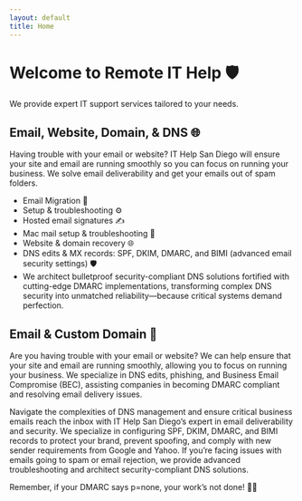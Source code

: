 ```yaml
---
layout: default
title: Home
---
```


# Welcome to Remote IT Help 🛡️

We provide expert IT support services tailored to your needs.

## Email, Website, Domain, & DNS 🌐

Having trouble with your email or website? IT Help San Diego will ensure your site and email are running smoothly so you can focus on running your business. We solve email deliverability and get your emails out of spam folders.

- Email Migration 📧
- Setup & troubleshooting ⚙️
- Hosted email signatures ✍️
- Mac mail setup & troubleshooting 🍎
- Website & domain recovery 🌐
- DNS edits & MX records: SPF, DKIM, DMARC, and BIMI (advanced email security settings) 🛡️
- We architect bulletproof security-compliant DNS solutions fortified with cutting-edge DMARC implementations, transforming complex DNS security into unmatched reliability—because critical systems demand perfection.

## Email & Custom Domain 📧

Are you having trouble with your email or website? We can help ensure that your site and email are running smoothly, allowing you to focus on running your business. We specialize in DNS edits, phishing, and Business Email Compromise (BEC), assisting companies in becoming DMARC compliant and resolving email delivery issues.

Navigate the complexities of DNS management and ensure critical business emails reach the inbox with IT Help San Diego’s expert in email deliverability and security. We specialize in configuring SPF, DKIM, DMARC, and BIMI records to protect your brand, prevent spoofing, and comply with new sender requirements from Google and Yahoo. If you’re facing issues with emails going to spam or email rejection, we provide advanced troubleshooting and architect security-compliant DNS solutions.

Remember, if your DMARC says <span class="dmarc-tag">p=none</span>, your work’s not done! 🧑‍💻
